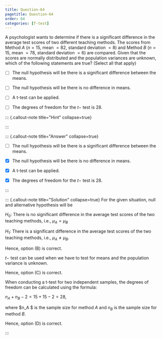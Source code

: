 ```yaml
---
title: Question-64
pagetitle: Question-64
order: 64
categories: [T-test]
---
```

A psychologist wants to determine if there is a significant difference in the average test scores of two different teaching methods. The scores from Method $A$ ($n = 15$, mean $= 82$, standard deviation $= 8$) and Method $B$ ($n = 15$, mean $= 78$, standard deviation $= 6$) are compared. Given that the scores are normally distributed and the population variances are unknown, which of the following statements are true$?$ (Select all that apply)

- [ ] The null hypothesis will be there is a significant difference between the means. 

  
- [ ] The null hypothesis will be there is no difference in means.

  
- [ ] A t-test can be applied.
  

- [ ] The degrees of freedom for the $t-$ test is 28. 
 
  
::: {.callout-note title="Hint" collapse=true}




:::

::: {.callout-note title="Answer" collapse=true}

- [ ] The null hypothesis will be there is a significant difference between the means. 

  
- [x] The null hypothesis will be there is no difference in means.

  
- [x] A t-test can be applied.
  

- [x] The degrees of freedom for the $t-$ test is 28.  
 
  
:::

::: {.callout-note title="Solution" collapse=true}
For the given situation, null and alternative hypothesis will be

$H_0:$ There is no significant difference in the average test scores of the two teaching methods, i.e., $\mu_A = \mu_B$

$H_1:$ There is a significant difference in the average test scores of the two teaching methods, i.e., $\mu_A \neq \mu_B$.

Hence, option (B) is correct.

$t-$ test can be used when we have to test for means and the population variance is unknown.

Hence, option (C) is correct.

When conducting a t-test for two independent samples, the degrees of freedom can be calculated using the formula:

$n_A + n_B - 2 = 15 + 15 - 2 = 28$,

where $n_A $ is the sample size for method $A$ and $n_B$ is the sample size for method $B$.

Hence, option (D) is correct.


:::